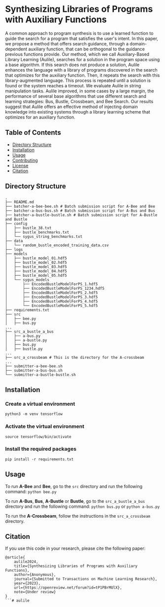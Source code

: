# Synthesizing Libraries of Programs with Auxiliary Functions
A common approach to program synthesis is to use a learned function to guide the search for a program that satisfies the user's intent. In this paper, we propose a method that offers search guidance, through a domain-dependent auxiliary function, that can be orthogonal to the guidance previous functions provide. Our method, which we call Auxiliary-Based Library Learning (Aulile), searches for a solution in the program space using a base algorithm. If this search does not produce a solution, Aulile enhances the language with a library of programs discovered in the search that optimizes for the auxiliary function. Then, it repeats the search with this library-augmented language. This process is repeated until a solution is found or the system reaches a timeout. We evaluate Aulile in string manipulation tasks. Aulile improved, in some cases by a large margin, the performance of several base algorithms that use different search and learning strategies: Bus, Bustle, Crossbeam, and Bee Search. Our results suggest that Aulile offers an effective method of injecting domain knowledge into existing systems through a library learning scheme that optimizes for an auxiliary function.

## Table of Contents
- [Directory Structure](#directory-structure)
- [Installation](#installation)
- [Usage](#usage)
- [Contributing](#contributing)
- [License](#license)
- [Citation](#citation)

## Directory Structure

```
.
├── README.md
├── batcher-a-bee-bee.sh # Batch submission script for A-Bee and Bee
├── batcher-a-bus-bus.sh # Batch submission script for A-Bus and Bus
├── batcher-a-bustle-bustle.sh # Batch submission script for A-Bustle and Bustle
├── config
│   ├── bustle_38.txt
│   ├── bustle_benchmarks.txt
│   └── sygus_string_benchmarks.txt
├── data
│   └── random_bustle_encoded_training_data.csv
├── logs
├── models
│   ├── bustle_model_01.hdf5
│   ├── bustle_model_02.hdf5
│   ├── bustle_model_03.hdf5
│   ├── bustle_model_04.hdf5
│   ├── bustle_model_05.hdf5
│   └── sygus_models
│       ├── EncodedBustleModelForPS_1.hdf5
│       ├── EncodedBustleModelForPS_1234.hdf5
│       ├── EncodedBustleModelForPS_2.hdf5
│       ├── EncodedBustleModelForPS_3.hdf5
│       ├── EncodedBustleModelForPS_4.hdf5
│       └── EncodedBustleModelForPS_5.hdf5
├── requirements.txt
├── src
│   ├── bee.py
│   ├── bus.py
...
├── src_a_bustle_a_bus
│   ├── a-bus.py
│   ├── a-bustle.py
│   ├── bus.py
│   ├── bustle.py
...
├── src_a_crossbeam # This is the directory for the A-crossbeam
...
├── submitter-a-bee-bee.sh
├── submitter-a-bus-bus.sh
└── submitter-a-bustle-bustle.sh
```

## Installation

### Create a virtual environment
`python3 -m venv tensorflow`

###  Activate the virtual environment
`source tensorflow/bin/activate`

### Install the required packages
`pip install -r requirements.txt`

## Usage

To run **A-Bee** and **Bee**, go to the `src` directory and run the following command:
`python bee.py`

To run **A-Bus**, **Bus**, **A-Bustle** or **Bustle**, go to the `src_a_bustle_a_bus` directory and run the following command:
`python bus.py` or `python a-bus.py`

To run the **A-Crossbeam**, follow the instructions in the `src_a_crossbeam` directory.

## Citation

If you use this code in your research, please cite the following paper:

```
@article{
    aulile2024,
    title={Synthesizing Libraries of Programs with Auxiliary Functions},
    author={Anonymous},
    journal={Submitted to Transactions on Machine Learning Research},
    year={2023},
    url={https://openreview.net/forum?id=tP1PBrMUlX},
    note={Under review}
}
```# aulile
